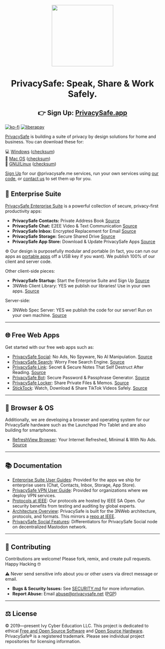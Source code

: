 <p align="center">
  <a href="https://privacysafe.app"><img src="https://avatars.githubusercontent.com/u/55242566" width="200" height="200" /></a>
</p>
<h1 align="center">PrivacySafe: Speak, Share &amp; Work Safely.</h1>

<h2 align="center">
👉 Sign Up: <a href="https://privacysafe.app">PrivacySafe.app</a>
</h2>

[![ko-fi](https://ko-fi.com/img/githubbutton_sm.svg)](https://ko-fi.com/R6R1194HN7) [![liberapay](https://liberapay.com/assets/widgets/donate.svg)](https://liberapay.com/PrivacySafe/donate)

[PrivacySafe](https://privacysafe.app) is building a suite of privacy by design solutions for home and business. You can download these for:  

💻 [Windows](https://download.privacysafe.app/nightly/windows/) ([checksum](https://download.privacysafe.app/nightly/windows/checksums.json))  
🍏 [Mac OS](https://download.privacysafe.app/nightly/mac/) ([checksum](https://download.privacysafe.app/nightly/mac/checksums.json))  
🐧 [GNU/Linux](https://download.privacysafe.app/nightly/linux/) ([checksum](https://download.privacysafe.app/nightly/linux/checksums.json))

[Sign Up](https://privacysafe.app) for our @privacysafe.me services, run your own services using [our code](https://github.com/PrivacySafe/spec-server), or [contact us](https://privacysafe.app) to set them up for you.

## 💼 Enterprise Suite  
[PrivacySafe Enterprise Suite](https://download.privacysafe.app) is a powerful collection of secure, privacy-first productivity apps:  

* **PrivacySafe Contacts:** Private Address Book [Source](https://github.com/PrivacySafe/contacts.app.privacysafe.io)  
* **PrivacySafe Chat:** E2EE Video & Text Communication [Source](https://github.com/PrivacySafe/chat.app.privacysafe.io)  
* **PrivacySafe Inbox:** Encrypted Replacement for Email [Source](https://github.com/PrivacySafe/inbox.app.privacysafe.io)  
* **PrivacySafe Storage:** Secure Shared Drive [Source](https://github.com/PrivacySafe/files.app.privacysafe.io)  
* **PrivacySafe App Store:** Download & Update PrivacySafe Apps [Source](https://github.com/PrivacySafe/launcher.app.privacysafe.io)

⚙️ Our design is purposefully modular and portable (in fact, you can run our apps as [portable apps](https://download.privacysafe.app/nightly/portable/) off a USB key if you want). We publish 100% of our client and server code. 

Other client-side pieces:  
* **PrivacySafe Startup:** Start the Enterprise Suite and Sign Up [Source](https://github.com/PrivacySafe/startup.app.privacysafe.io)  
* 3NWeb Client Library: YES we publish our libraries! Use in your own apps. [Source](https://github.com/PrivacySafe/3n-client-lib)  

Server-side:  
* 3NWeb Spec Server: YES we publish the code for our server! Run on your own machine. [Source](https://github.com/PrivacySafe/spec-server)  

---

## 🌐 Free Web Apps  
Get started with our free web apps such as:  

* [PrivacySafe Social](https://privacysafe.social): No Ads, No Spyware, No AI Manipulation. [Source](https://github.com/PrivacySafe/privacysafe-social-ui)  
* [PrivacySafe Search](https://privacysafe.is): Worry Free Search Engine. [Source](https://github.com/PrivacySafe/privacysafe-search)  
* [PrivacySafe Link](https://privacysafe.link): Secret & Secure Notes That Self Destruct After Reading. [Source](https://github.com/PrivacySafe/privacysafe-link)  
* [PrivacySafe Bot](https://privacysafe.bot): Secure Password & Passphrase Generator. [Source](https://github.com/PrivacySafe/privacysafe-bot)  
* [PrivacySafe Locker](https://privacysafe.locker): Share Private Files & Memos. [Source](https://github.com/PrivacySafe/privacysafe-locker)  
* [StickTock](https://sticktock.com): Watch, Download & Share TikTok Videos Safely. [Source](https://github.com/PrivacySafe/sticktock)  

---

## 📱 Browser & OS  
Additionally, we are developing a browser and operating system for our PrivacySafe hardware such as the Launchpad Pro Tablet and are also building for smartphones.  

* [RefreshView Browser](https://refreshview.com): Your Internet Refreshed, Minimal & With No Ads. [Source](https://github.com/PrivacySafe/refreshview-browser)  

---

## 📚 Documentation  

* [Enterprise Suite User Guides](https://github.com/PrivacySafe/privacysafe-userguides): Provided for the apps we ship for enterprise users (Chat, Contacts, Inbox, Storage, App Store).  
* [PrivacySafe VPN User Guide](https://github.com/PrivacySafe/privacysafe-userguides/blob/main/privacysafe-vpn-setup.md): Provided for organizations where we deploy VPN services.  
* [Protocols at IEEE](https://opensource.ieee.org/3nweb): Our protocols are hosted by IEEE SA Open. Our security benefits from testing and auditing by global experts.  
* [Architecture Overview](https://github.com/PrivacySafe/3NWeb-architecture): PrivacySafe is built for the 3NWeb architecture, protocols, and formats. This mirrors a [repo at IEEE](https://opensource.ieee.org/3nweb/architecture).  
* [PrivacySafe Social Features](https://github.com/PrivacySafe/privacysafe-social-ui): Differentiators for PrivacySafe Social node on decentralized Mastodon network.  

---

## 🤝 Contributing  
Contributions are welcome! Please fork, remix, and create pull requests. Happy Hacking 🤓  

⚠️ Never send sensitive info about you or other users via direct message or email.  

* **Bugs & Security Issues:** See [SECURITY.md](https://github.com/PrivacySafe/privacysafe-link/blob/main/SECURITY.md) for more information.  
* **Report Abuse:** Email <a href="mailto:abuse@privacysafe.net" target="_blank">abuse@privacysafe.net</a> (<a href="https://psafe.ly/xSpQhF" target="_blank">PGP</a>)  

---

## ⚖️ License  
© 2019—present Ivy Cyber Education LLC. This project is dedicated to ethical <a href="https://fsf.org" target="_blank" rel="noreferrer noopener">Free and Open Source Software</a> and <a href="https://oshwa.org" target="_blank" rel="noreferrer noopener">Open Source Hardware</a>. PrivacySafe® is a registered trademark. Please see individual project repositories for licensing information.  
